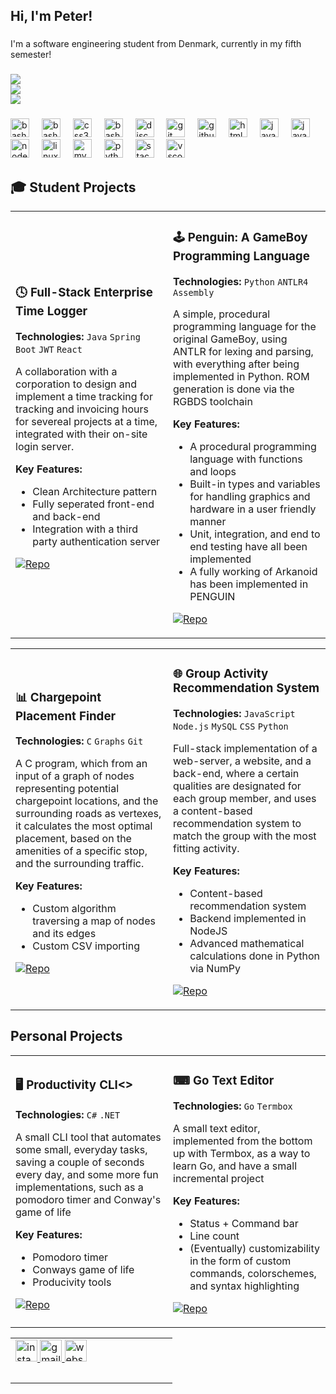 <h2 align="left">Hi, I'm Peter!</h2>

###

<p align="left">I'm a software engineering student from Denmark, currently in my fifth semester!</p>

###

![](https://github-readme-stats.vercel.app/api?username=pSlessing&theme=dark&hide_border=false&include_all_commits=true&count_private=true)<br/>
![](https://nirzak-streak-stats.vercel.app/?user=pSlessing&theme=dark&hide_border=false)<br/>
![](https://github-readme-stats.vercel.app/api/top-langs/?username=pSlessing&theme=dark&hide_border=false&include_all_commits=true&count_private=true&layout=compact)

###

<div align="left">
  <img src="https://skillicons.dev/icons?i=c" height="30" alt="bash logo"  />
  <img width="12" />
  <img src="https://skillicons.dev/icons?i=cs" height="30" alt="bash logo"  />
  <img width="12" />
  <img src="https://skillicons.dev/icons?i=css" height="30" alt="css3 logo"  />
  <img width="12" />
  <img src="https://skillicons.dev/icons?i=go" height="30" alt="bash logo"  />
  <img width="12" />
  <img src="https://skillicons.dev/icons?i=discord" height="30" alt="discord logo"  />
  <img width="12" />
  <img src="https://skillicons.dev/icons?i=git" height="30" alt="git logo"  />
  <img width="12" />
  <img src="https://skillicons.dev/icons?i=github" height="30" alt="github logo"  />
  <img width="12" />
  <img src="https://skillicons.dev/icons?i=html" height="30" alt="html5 logo"  />
  <img width="12" />
  <img src="https://skillicons.dev/icons?i=java" height="30" alt="java logo"  />
  <img width="12" />
  <img src="https://skillicons.dev/icons?i=js" height="30" alt="javascript logo"  />
  <img width="12" />
  <img src="https://skillicons.dev/icons?i=nodejs" height="30" alt="nodejs logo"  />
  <img width="12" />
  <img src="https://skillicons.dev/icons?i=linux" height="30" alt="linux logo"  />
  <img width="12" />
  <img src="https://skillicons.dev/icons?i=mysql" height="30" alt="mysql logo"  />
  <img width="12" />
  <img src="https://skillicons.dev/icons?i=py" height="30" alt="python logo"  />
  <img width="12" />
  <img src="https://skillicons.dev/icons?i=stackoverflow" height="30" alt="stackoverflow logo"  />
  <img width="12" />
  <img src="https://skillicons.dev/icons?i=vscode" height="30" alt="vscode logo"  />
</div>

###

## 🎓 Student Projects

<table>
<tr>
<td width="50%">

### 🕓 Full-Stack Enterprise Time Logger
**Technologies:** `Java` `Spring Boot` `JWT` `React`

A collaboration with a corporation to design and implement a time tracking for tracking and invoicing hours for severeal projects at a time, integrated with their on-site login server.

**Key Features:**
- Clean Architecture pattern
- Fully seperated front-end and back-end
- Integration with a third party authentication server

[![Repo](https://img.shields.io/badge/GitHub-Repository-blue?style=flat-square&logo=github)](https://github.com/pSlessing/ThirdSemesterProject)

</td>
<td width="50%">

### 🕹 Penguin: A GameBoy Programming Language
**Technologies:** `Python` `ANTLR4` `Assembly`

A simple, procedural programming language for the original GameBoy, using ANTLR for lexing and parsing, with everything after being implemented in Python. ROM generation is done via the RGBDS toolchain

**Key Features:**
- A procedural programming language with functions and loops
- Built-in types and variables for handling graphics and hardware in a user friendly manner
- Unit, integration, and end to end testing have all been implemented
- A fully working of Arkanoid has been implemented in PENGUIN

[![Repo](https://img.shields.io/badge/GitHub-Repository-blue?style=flat-square&logo=github)](https://github.com/pSlessing/mobile-grade-tracker)


</td>
</tr>
</table>

<table>
<tr>
<td width="50%">

### 📊 Chargepoint Placement Finder
**Technologies:** `C` `Graphs` `Git`

A C program, which from an input of a graph of nodes representing potential chargepoint locations, and the surrounding roads as vertexes, it calculates the most optimal placement, based on the amenities of a specific stop, and the surrounding traffic.

**Key Features:**
- Custom algorithm traversing a map of nodes and its edges
- Custom CSV importing

[![Repo](https://img.shields.io/badge/GitHub-Repository-blue?style=flat-square&logo=github)](https://github.com/cs-23-sw-1-p1-17/ChargepointPlacementFinder)

</td>
<td width="50%">

### 🌐 Group Activity Recommendation System
**Technologies:** `JavaScript` `Node.js` `MySQL` `CSS` `Python`

Full-stack implementation of a web-server, a website, and a back-end, where a certain qualities are designated for each group member, and uses a content-based recommendation system to match the group with the most fitting activity.

**Key Features:**
- Content-based recommendation system
- Backend implemented in NodeJS
- Advanced mathematical calculations done in Python via NumPy

[![Repo](https://img.shields.io/badge/GitHub-Repository-blue?style=flat-square&logo=github)](https://github.com/Group-Project-CS-23-P2/P2)

</td>
</tr>
</table>

###

## Personal Projects

<table>
<tr>
<td width="50%">

### 🖥 Productivity CLI<>
**Technologies:** `C#` `.NET`

A small CLI tool that automates some small, everyday tasks, saving a couple of seconds every day, and some more fun implementations, such as a pomodoro timer and Conway's game of life

**Key Features:**
- Pomodoro timer
- Conways game of life
- Producivity tools

[![Repo](https://img.shields.io/badge/GitHub-Repository-blue?style=flat-square&logo=github)](https://github.com/pSlessing/SCLI---Slessing-Command-Line-Interface)

</td>
<td width="50%">

### ⌨ Go Text Editor
**Technologies:** `Go` `Termbox`

A small text editor, implemented from the bottom up with Termbox, as a way to learn Go, and have a small incremental project

**Key Features:**
- Status + Command bar
- Line count
- (Eventually) customizability in the form of custom commands, colorschemes, and syntax highlighting

[![Repo](https://img.shields.io/badge/GitHub-Repository-blue?style=flat-square&logo=github)](https://github.com/pSlessing/STE---Slessing-Text-Editor)

</td>
</tr>
</table>

<table>
<tr>
<td width="50%">


<div align="left">
  <a href="https://www.instagram.com/peterslssing/" target="_blank">
    <img src="https://img.shields.io/static/v1?message=Instagram&logo=instagram&label=&color=E4405F&logoColor=white&labelColor=&style=for-the-badge" height="35" alt="instagram logo"  />
  </a>
  <a href="mailto:peter@slessing.dk" target="_blank">
    <img src="https://img.shields.io/static/v1?message=Gmail&logo=gmail&label=&color=D14836&logoColor=white&labelColor=&style=for-the-badge" height="35" alt="gmail logo"  />
  </a>
  <a href="https://slessing.dk" target="_blank">
    <img src="https://img.shields.io/static/v1?message=Website&label=&color=000000&logoColor=white&labelColor=&style=for-the-badge" height="35" alt="website link"  />
  </a>
</div>

###
